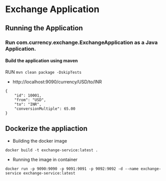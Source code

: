 # Exchange Application 

## Running the Application

### Run com.currency.exchange.ExchangeApplication as a Java Application.

#### Build the application using maven

RUN
`
mvn clean package -DskipTests
`
* http://localhost:9090/currency/USD/to/INR
```
{
    "id": 10001,
    "from": "USD",
    "to": "INR",
    "conversionMultiple": 65.00
}
```
## Dockerize the appliaction

* Building the docker image

```
docker build -t exchange-service:latest .
```

* Running the image in container

```
docker run -p 9090:9090 -p 9091:9091 -p 9092:9092 -d --name exchange-service exchange-service:latest
```
